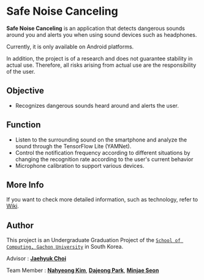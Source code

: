 # Safe Noise Canceling
**Safe Noise Canceling** is an application that detects dangerous sounds around you and alerts you when using sound devices such as headphones.

Currently, it is only available on Android platforms.

In addition, the project is of a research and does not guarantee stability in actual use. Therefore, all risks arising from actual use are the responsibility of the user.

## Objective
 * Recognizes dangerous sounds heard around and alerts the user.
 
## Function
 * Listen to the surrounding sound on the smartphone and analyze the sound through the TensorFlow Lite (YAMNet).
 * Control the notification frequency according to different situations by changing the recognition rate according to the user's current behavior
 * Microphone calibration to support various devices.

## More Info
If you want to check more detailed information, such as technology, refer to [Wiki](https://github.com/Aftermoon-dev/SafeNoiseCanceling/wiki).

## Author
This project is an Undergraduate Graduation Project of the [`School of Computing, Gachon University`](https://sw.gachon.ac.kr/) in South Korea.

Advisor : [**Jaehyuk Choi**](https://sites.google.com/gachon.ac.kr/inclab/team#h.si9zegtfi8r5)

Team Member : [**Nahyeong Kim**](https://github.com/nahyeong99), [**Dajeong Park**](https://github.com/dajeongPark-dev), [**Minjae Seon**](https://github.com/Aftermoon-dev/)
